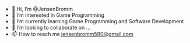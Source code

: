 - 👋 Hi, I’m @JensenBromm
- 👀 I’m interested in Game Programming
- 🌱 I’m currently learning Game Programming and Software Development
- 💞️ I’m looking to collaborate on ...
- 📫 How to reach me jensenbromm580@gmail.com

<!---
JensenBromm/JensenBromm is a ✨ special ✨ repository because its `README.md` (this file) appears on your GitHub profile.
You can click the Preview link to take a look at your changes.
--->
